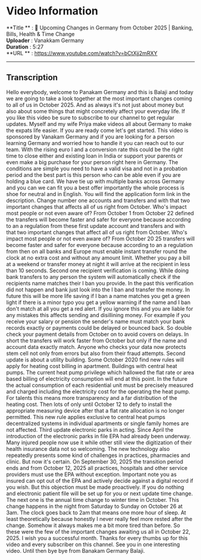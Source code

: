 # Video Information

**Title   ** : 🚨 Upcoming Changes in Germany from October 2025 | Banking, Bills, Health & Time Change  
**Uploader** : Vanakkam Germany  
**Duration** : 5:27  
**URL     ** : https://www.youtube.com/watch?v=bCtXjj2mRXY  

---

## Transcription

 Hello everybody, welcome to Panakam Germany and this is Balaji and today we are going to take a look together at the most important changes coming to all of us in October 2025. And as always it's not just about money but also about some things that might concretely affect your everyday life. If you like this video be sure to subscribe to our channel to get regular updates. Myself and my wife Priya make videos all about Germany to make the expats life easier. If you are ready come let's get started. This video is sponsored by Vanakam Germany and if you are looking for a person learning Germany and worried how to handle it you can reach out to our team. With the rising euro I and a conversion rate this could be the right time to close either and existing loan in India or support your parents or even make a big purchase for your person right here in Germany. The conditions are simple you need to have a valid visa and not in a probation period and the best part is this person who can be able even if you are holding a blue card. We have tie up with multiple banks across Germany and you can we can fit you a best offer importantly the whole process is shoe for neutral and in English. You will find the application form link in the description. Change number one accounts and transfers and with that two important changes that affects all of us right from October. Who's impact most people or not even aware of? From October 1 from October 22 defined the transfers will become faster and safer for everyone because according to an a regulation from these first update account and transfers and with that two important changes that affect all of us right from October. Who's impact most people or not even aware of? From October 20 25 transfers will become faster and safer for everyone because according to an a regulation from then on all banks and Europe must enable instant transfer round the clock at no extra cost and without any amount limit. Whether you pay a bill at a weekend or transfer money at night it will arrive at the recipient in less than 10 seconds. Second one recipient verification is coming. While doing bank transfers to any person the system will automatically check if the recipients name matches their I ban you provide. In the past this verification did not happen and bank just look into the I ban and transfer the money. In future this will be more life saving if I ban a name matches you get a green light if there is a minor typo you get a yellow warning if the name and I ban don't match at all you get a red alert. If you ignore this and you are liable for any mistakes this affects sending and disillining money. For example if you receive your salary or pension the sender's name must match your bank records exactly or payments could be delayed or bounced back. So double check your payment details from October on to avoid covers on delays. In short the transfers will work faster from October but only if the name and account data exactly match. Anyone who checks your data now protects stem cell not only from errors but also from their fraud attempts. Second update is about a utility building. Some October 2020 find new rules will apply for heating cost billing in apartment. Buildings with central heat pumps. The current heat pump privilege which hallowed the flat rate or area based billing of electricity consumption will end at this point. In the future the actual consumption of each residential unit must be precisely measured and charged including the electricity cost for the operating the heat pump. For talents this means more transparency and a far distribution of the heating cost. Then lots of only until October 12 to defy to install the appropriate measuring device after that a flat rate allocation is no longer permitted. This new rule applies exclusive to central heat pumps decentralized systems in individual apartments or single family homes are not affected. Third update electronic parks in acting. Since April the introduction of the electronic parks in file EPA had already been underway. Many injured people now use it while other still view the digitization of their health insurance data not so welcoming. The new technology also repeatedly presents some kind of challenges in practices, pharmacies and clinic. But now it's certain. On September 30, 2025 the transition period ends and from October 12, 2025 all practices, hospitals and other service providers must use the EPA without exception. Important note you as insured can opt out of the EPA and actively decide against a digital record if you wish. But this objection must be made proactively. If you do nothing and electronic patient file will be set up for you or next update time change. The next one is the annual time change to winter time in October. This change happens in the night from Saturday to Sunday on October 26 at 3am. The clock goes back to 2am that means one more hour of sleep. At least theoretically because honestly I never really feel more rested after the change. Somehow it always makes me a bit more tired than before. So these were the few of the important changes awaiting us all in October 22, 2025. I wish you a successful month. Thanks for every thumbs up for this video and every subscriber on this channel. See you in one interesting video. Until then bye bye from Banakam Germany Balaji.